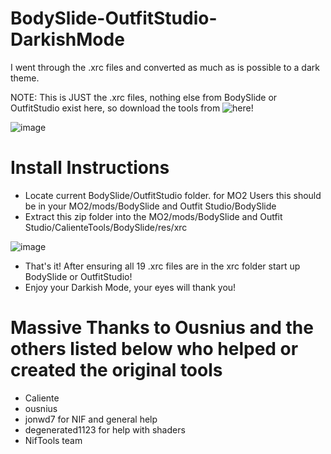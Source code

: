 # BodySlide-OutfitStudio-DarkishMode
 I went through the .xrc files and converted as much as is possible to a dark theme.

 NOTE: This is JUST the .xrc files, nothing else from BodySlide or OutfitStudio exist here, so download the tools from ![here](https://www.nexusmods.com/skyrimspecialedition/mods/201?tab=description)!

![image](https://i.imgur.com/WtY3LoL.png)


# Install Instructions

* Locate current BodySlide/OutfitStudio folder. for MO2 Users this should be in your MO2/mods/BodySlide and Outfit Studio/BodySlide
* Extract this zip folder into the MO2/mods/BodySlide and Outfit Studio/CalienteTools/BodySlide/res/xrc

![image](https://i.imgur.com/0ePy5hk.png)

* That's it! After ensuring all 19 .xrc files are in the xrc folder start up BodySlide or OutfitStudio!
* Enjoy your Darkish Mode, your eyes will thank you!

# Massive Thanks to Ousnius and the others listed below who helped or created the original tools

* Caliente
* ousnius
* jonwd7 for NIF and general help
* degenerated1123 for help with shaders
* NifTools team
